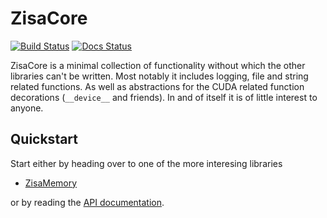 # ZisaCore
[![Build Status](https://github.com/1uc/ZisaCore/actions/workflows/basic_integrity_checks.yml/badge.svg)](https://github.com/1uc/ZisaCore/actions)
[![Docs Status](https://github.com/1uc/ZisaCore/actions/workflows/publish_docs.yml/badge.svg)](https://1uc.github.io/ZisaCore)

ZisaCore is a minimal collection of functionality without which the other
libraries can't be written. Most notably it includes logging, file and string
related functions. As well as abstractions for the CUDA related function
decorations (`__device__` and friends). In and of itself it is of little
interest to anyone.

## Quickstart
Start either by heading over to one of the more interesing libraries

   * [ZisaMemory](https://github.com/1uc/ZisaMemory)

or by reading the [API documentation](https://1uc.github.com/ZisaCore).
